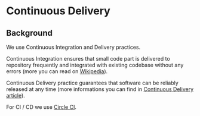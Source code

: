 Continuous Delivery
===================

Background
----------

We use Continuous Integration and Delivery practices. 

Continuous Integration ensures that small code part is delivered to repository frequently and integrated with existing codebase without any errors (more you can read on [Wikipedia](https://en.wikipedia.org/wiki/Continuous_integration)).

Continuous Delivery practice guarantees that software can be reliably released at any time (more informations you can find in [Continuous Delivery article](https://en.wikipedia.org/wiki/Continuous_delivery)).  

For CI / CD we use [Circle CI](https://circleci.com/docs/2.0/about-circleci/).